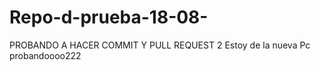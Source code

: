 # Repo-d-prueba-18-08-
PROBANDO A HACER COMMIT  Y PULL REQUEST 2
Estoy de la nueva Pc probandoooo222